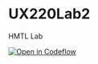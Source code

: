 # UX220Lab2
HMTL Lab

[![Open in Codeflow](https://developer.stackblitz.com/img/open_in_codeflow.svg)](https:///pr.new/koyalv/UX220Lab2)


